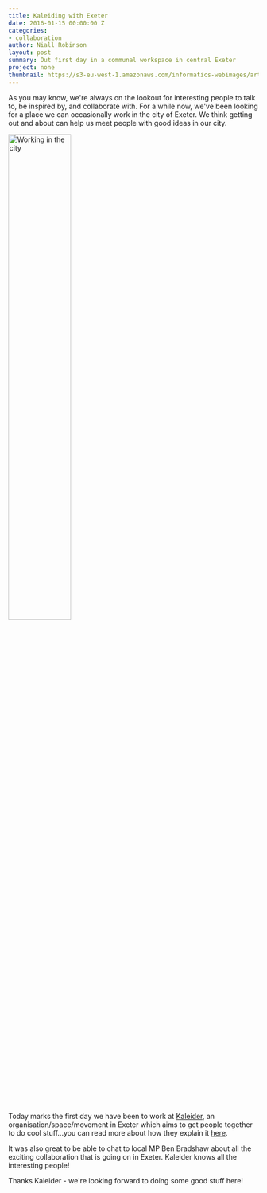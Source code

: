 ```yaml
---
title: Kaleiding with Exeter
date: 2016-01-15 00:00:00 Z
categories:
- collaboration
author: Niall Robinson
layout: post
summary: Out first day in a communal workspace in central Exeter
project: none
thumbnail: https://s3-eu-west-1.amazonaws.com/informatics-webimages/articles/2016-01-15-kaleider/DSC_0014.JPG
---
```


As you may know, we're always on the lookout for interesting people to talk to, be inspired by, and collaborate with. For a while now, we've been looking for a place we can occasionally work in the city of Exeter. We think getting out and about can help us meet people with good ideas in our city.

<img src="https://s3-eu-west-1.amazonaws.com/informatics-webimages/articles/2016-01-15-kaleider/DSC_0014.JPG" alt="Working in the city" width="50%" align="middle">

 Today marks the first day we have been to work at [Kaleider](http://kaleider.com/), an organisation/space/movement in Exeter which aims to get people together to do cool stuff...you can read more about how they explain it [here](http://kaleider.com/about/).

It was also great to be able to chat to local MP Ben Bradshaw about all the exciting collaboration that is going on in Exeter. Kaleider knows all the interesting people!

 Thanks Kaleider - we're looking forward to doing some good stuff here!

